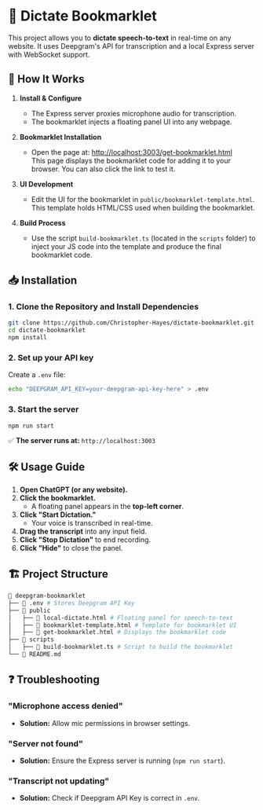 # 🎤 Dictate Bookmarklet

This project allows you to **dictate speech-to-text** in real-time on any website. It uses Deepgram's API for transcription and a local Express server with WebSocket support.

## 🚀 How It Works

1. **Install & Configure**  
   - The Express server proxies microphone audio for transcription.
   - The bookmarklet injects a floating panel UI into any webpage.

2. **Bookmarklet Installation**  
   - Open the page at: [http://localhost:3003/get-bookmarklet.html](http://localhost:3003/get-bookmarklet.html)  
     This page displays the bookmarklet code for adding it to your browser. You can also click the link to test it.

3. **UI Development**  
   - Edit the UI for the bookmarklet in `public/bookmarklet-template.html`.  
     This template holds HTML/CSS used when building the bookmarklet.

4. **Build Process**  
   - Use the script `build-bookmarklet.ts` (located in the `scripts` folder) to inject your JS code into the template and produce the final bookmarklet code.
  
## 📥 Installation

### 1. Clone the Repository and Install Dependencies

```sh
git clone https://github.com/Christopher-Hayes/dictate-bookmarklet.git
cd dictate-bookmarklet
npm install
```

### 2. Set up your API key

Create a `.env` file:

```sh
echo "DEEPGRAM_API_KEY=your-deepgram-api-key-here" > .env
```

### 3. Start the server

```sh
npm run start
```

✅ **The server runs at:** `http://localhost:3003`

## 🛠 Usage Guide

1. **Open ChatGPT (or any website).**
2. **Click the bookmarklet.**  
   - A floating panel appears in the **top-left corner**.
3. **Click "Start Dictation."**  
   - Your voice is transcribed in real-time.
4. **Drag the transcript** into any input field.
5. **Click "Stop Dictation"** to end recording.
6. **Click "Hide"** to close the panel.

## 🏗 Project Structure

```bash
📁 deepgram-bookmarklet
├── 📄 .env # Stores Deepgram API Key
├── 📁 public
│   ├── 📄 local-dictate.html # Floating panel for speech-to-text
│   ├── 📄 bookmarklet-template.html # Template for bookmarklet UI
│   ├── 📄 get-bookmarklet.html # Displays the bookmarklet code
├── 📁 scripts
│   ├── 📄 build-bookmarklet.ts # Script to build the bookmarklet
└── 📄 README.md
```

## ❓ Troubleshooting

### "Microphone access denied"

- **Solution:** Allow mic permissions in browser settings.

### "Server not found"

- **Solution:** Ensure the Express server is running (`npm run start`).

### "Transcript not updating"

- **Solution:** Check if Deepgram API Key is correct in `.env`.
